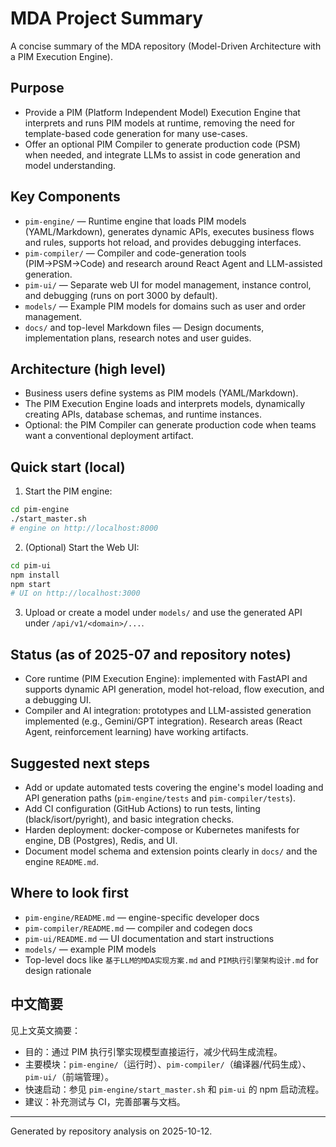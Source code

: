 # MDA Project Summary

A concise summary of the MDA repository (Model-Driven Architecture with a PIM Execution Engine).

## Purpose

- Provide a PIM (Platform Independent Model) Execution Engine that interprets and runs PIM models at runtime, removing the need for template-based code generation for many use-cases.
- Offer an optional PIM Compiler to generate production code (PSM) when needed, and integrate LLMs to assist in code generation and model understanding.

## Key Components

- `pim-engine/` — Runtime engine that loads PIM models (YAML/Markdown), generates dynamic APIs, executes business flows and rules, supports hot reload, and provides debugging interfaces.
- `pim-compiler/` — Compiler and code-generation tools (PIM→PSM→Code) and research around React Agent and LLM-assisted generation.
- `pim-ui/` — Separate web UI for model management, instance control, and debugging (runs on port 3000 by default).
- `models/` — Example PIM models for domains such as user and order management.
- `docs/` and top-level Markdown files — Design documents, implementation plans, research notes and user guides.

## Architecture (high level)

- Business users define systems as PIM models (YAML/Markdown).
- The PIM Execution Engine loads and interprets models, dynamically creating APIs, database schemas, and runtime instances.
- Optional: the PIM Compiler can generate production code when teams want a conventional deployment artifact.

## Quick start (local)

1. Start the PIM engine:

```bash
cd pim-engine
./start_master.sh
# engine on http://localhost:8000
```

2. (Optional) Start the Web UI:

```bash
cd pim-ui
npm install
npm start
# UI on http://localhost:3000
```

3. Upload or create a model under `models/` and use the generated API under `/api/v1/<domain>/...`.

## Status (as of 2025-07 and repository notes)

- Core runtime (PIM Execution Engine): implemented with FastAPI and supports dynamic API generation, model hot-reload, flow execution, and a debugging UI.
- Compiler and AI integration: prototypes and LLM-assisted generation implemented (e.g., Gemini/GPT integration). Research areas (React Agent, reinforcement learning) have working artifacts.

## Suggested next steps

- Add or update automated tests covering the engine's model loading and API generation paths (`pim-engine/tests` and `pim-compiler/tests`).
- Add CI configuration (GitHub Actions) to run tests, linting (black/isort/pyright), and basic integration checks.
- Harden deployment: docker-compose or Kubernetes manifests for engine, DB (Postgres), Redis, and UI.
- Document model schema and extension points clearly in `docs/` and the engine `README.md`.

## Where to look first

- `pim-engine/README.md` — engine-specific developer docs
- `pim-compiler/README.md` — compiler and codegen docs
- `pim-ui/README.md` — UI documentation and start instructions
- `models/` — example PIM models
- Top-level docs like `基于LLM的MDA实现方案.md` and `PIM执行引擎架构设计.md` for design rationale

## 中文简要

见上文英文摘要：

- 目的：通过 PIM 执行引擎实现模型直接运行，减少代码生成流程。
- 主要模块：`pim-engine/`（运行时）、`pim-compiler/`（编译器/代码生成）、`pim-ui/`（前端管理）。
- 快速启动：参见 `pim-engine/start_master.sh` 和 `pim-ui` 的 npm 启动流程。
- 建议：补充测试与 CI，完善部署与文档。

---

Generated by repository analysis on 2025-10-12.
